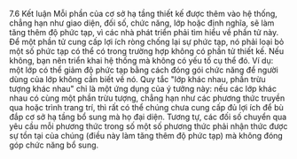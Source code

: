 7.6 Kết luận
Mỗi phần của cơ sở hạ tầng thiết kế được thêm vào hệ thống, chẳng hạn như giao diện, đối số, chức năng, lớp hoặc định nghĩa, sẽ làm tăng thêm độ phức tạp, vì các nhà phát triển phải tìm hiểu về phần tử này. Để một phần tử cung cấp lợi ích ròng chống lại sự phức tạp, nó phải loại bỏ một số phức tạp có thể có trong trường hợp không có phần tử thiết kế. Nếu không, bạn nên triển khai hệ thống mà không có yếu tố cụ thể đó. Ví dụ: một lớp có thể giảm độ phức tạp bằng cách đóng gói chức năng để người dùng của lớp không cần biết về nó. Quy tắc "lớp khác nhau, phần trừu tượng khác nhau" chỉ là một ứng dụng của ý tưởng này: nếu các lớp khác nhau có cùng một phần trừu tượng, chẳng hạn như các phương thức truyền qua hoặc trình trang trí, thì rất có thể chúng chưa cung cấp đủ lợi ích để bù đắp cơ sở hạ tầng bổ sung mà họ đại diện. Tương tự, các đối số chuyển qua yêu cầu mỗi phương thức trong số một số phương thức phải nhận thức được sự tồn tại của chúng (điều này làm tăng thêm độ phức tạp) mà không đóng góp chức năng bổ sung.